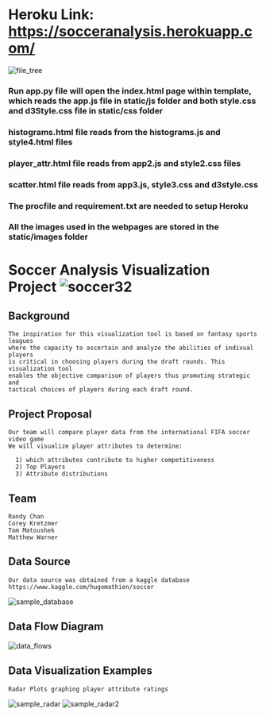 # Heroku Link: https://socceranalysis.herokuapp.com/

![file_tree](https://user-images.githubusercontent.com/39446363/47672841-ff47ea00-db80-11e8-8373-f0f5c1a6d844.png)

### Run app.py file will open the index.html page within template, which reads the app.js file in static/js folder and both style.css and d3Style.css file in static/css folder
### histograms.html file reads from the histograms.js and style4.html files
### player_attr.html file reads from app2.js and style2.css files
### scatter.html file reads from app3.js, style3.css and d3style.css
### The procfile and requirement.txt are needed to setup Heroku
### All the images used in the webpages are stored in the static/images folder


# Soccer Analysis Visualization Project  ![soccer32](https://user-images.githubusercontent.com/39446363/47233177-833aee80-d397-11e8-83ce-7f565c170553.gif)


## Background
    The inspiration for this visualization tool is based on fantasy sports leagues 
    where the capacity to ascertain and analyze the abilities of indivual players 
    is critical in choosing players during the draft rounds. This visualization tool
    enables the objective comparison of players thus promoting strategic and 
    tactical choices of players during each draft round.
    


## Project Proposal

    Our team will compare player data from the international FIFA soccer video game
    We will visualize player attributes to determine:
  
      1) which attributes contribute to higher competitiveness
      2) Top Players
      3) Attribute distributions


## Team
    Randy Chan
    Corey Kretzmer
    Tom Matoushek
    Matthew Warner


## Data Source
    Our data source was obtained from a kaggle database
    https://www.kaggle.com/hugomathien/soccer

![sample_database](https://user-images.githubusercontent.com/37318055/47193979-213ca380-d31b-11e8-8ea3-ae3d52f15c9b.PNG)


  ## Data Flow Diagram

![data_flows](https://user-images.githubusercontent.com/39446363/47608168-3e463600-d9ef-11e8-9c0f-8fc5c34cde2c.png)


## Data Visualization Examples
    Radar Plots graphing player attribute ratings

![sample_radar](https://user-images.githubusercontent.com/37318055/47193980-213ca380-d31b-11e8-8681-a7d82e538595.PNG)
![sample_radar2](https://user-images.githubusercontent.com/37318055/47193981-213ca380-d31b-11e8-9782-a2c02c3b7431.PNG)
   
